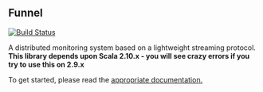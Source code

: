 ## Funnel

[![Build Status](https://jenkins.svc.oncue.com:8443/job/WebServices-funnel/badge/icon)](https://jenkins.svc.oncue.com:8443/job/WebServices-funnel/)

A distributed monitoring system based on a lightweight streaming protocol. **This library depends upon Scala 2.10.x - you will see crazy errors if you try to use this on 2.9.x**

To get started, please read the [appropriate documentation.](http://github.svc.oncue.com/pages/intelmedia/funnel/)


